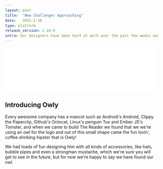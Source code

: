 ```yaml
---
layout: post
title:  "New Challenger Approaching"
date:   2015-1-16
type: platform
release_version: 1.10.0
intro: Our designers have been hard at work over the past few weeks and look what we've created.
---
```


![Introducing Owly](img/owly.png)

## Introducing Owly

Every awesome company has a mascot such as Android's Android, Clippy the Paperclip, Github's Octocat, Linux's penguin Tux and Ember JS's Tomster, and when we came to build The Reader we found that we we're using an owl for the logo and out of this small shape came the fun lovin', coffee drinking hipster that is Owly!

We had loads of fun designing him with all kinds of accessories, like hats, bubble pipes and even a strongman mustache, which we're sure you will get to see in the future, but for now we're happy to say we have found our owl.
